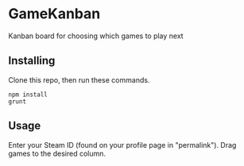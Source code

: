 GameKanban
==========

Kanban board for choosing which games to play next

## Installing

Clone this repo, then run these commands.

```
npm install
grunt
```

## Usage

Enter your Steam ID (found on your profile page in "permalink").
Drag games to the desired column.
